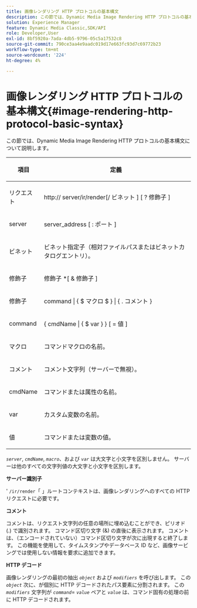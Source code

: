 ```yaml
---
title: 画像レンダリング HTTP プロトコルの基本構文
description: この節では、Dynamic Media Image Rendering HTTP プロトコルの基本構文について説明します。
solution: Experience Manager
feature: Dynamic Media Classic,SDK/API
role: Developer,User
exl-id: 8bf5920a-7ada-4db5-9796-05c5a17532c8
source-git-commit: 790ce3aa4e9aadc019d17e663fc93d7c69772b23
workflow-type: tm+mt
source-wordcount: '224'
ht-degree: 4%

---
```


# 画像レンダリング HTTP プロトコルの基本構文{#image-rendering-http-protocol-basic-syntax}

この節では、Dynamic Media Image Rendering HTTP プロトコルの基本構文について説明します。

<table id="table_0A7D7207EE6D4B08B62BE8620EBE0B25"> 
 <thead> 
  <tr> 
   <th colname="col1" class="entry"> <p>項目 </p> </th> 
   <th colname="col2" class="entry"> <p>定義 </p> </th> 
  </tr> 
 </thead>
 <tbody> 
  <tr> 
   <td colname="col1"> <p><span class="varname"> リクエスト</span> </p> </td> 
   <td colname="col2"> <p>http://<span class="varname"> server</span>/ir/render[/<span class="varname"> ビネット</span> ] [ ?<span class="varname"> 修飾子</span> ] </p> </td> 
  </tr> 
  <tr> 
   <td colname="col1"> <p><span class="varname"> server </span> </p> </td> 
   <td colname="col2"> <p><span class="varname"> server_address</span> [ :<span class="varname"> ポート</span> ] </p> </td> 
  </tr> 
  <tr> 
   <td colname="col1"> <p><span class="varname"> ビネット </span> </p> </td> 
   <td colname="col2"> <p>ビネット指定子（相対ファイルパスまたはビネットカタログエントリ）。 </p> </td> 
  </tr> 
  <tr> 
   <td colname="col1"> <p><span class="varname"> 修飾子 </span> </p> </td> 
   <td colname="col2"> <p><span class="varname"> 修飾子</span> *[ &amp; <span class="varname"> 修飾子</span> ] </p> </td> 
  </tr> 
  <tr> 
   <td colname="col1"> <p><span class="varname"> 修飾子 </span> </p> </td> 
   <td colname="col2"> <p><span class="varname"> command</span> | { $ <span class="varname"> マクロ</span> $ } | { .<span class="varname"> コメント</span> } </p> </td> 
  </tr> 
  <tr> 
   <td colname="col1"> <p><span class="varname"> command </span> </p> </td> 
   <td colname="col2"> <p>{ <span class="varname"> cmdName</span> | { $<span class="varname"> var</span> } } [ = <span class="varname"> 値</span> ] </p> </td> 
  </tr> 
  <tr> 
   <td colname="col1"> <p><span class="varname"> マクロ </span> </p> </td> 
   <td colname="col2"> <p>コマンドマクロの名前。 </p> </td> 
  </tr> 
  <tr> 
   <td colname="col1"> <p><span class="varname"> コメント </span> </p> </td> 
   <td colname="col2"> <p>コメント文字列（サーバーで無視）。 </p> </td> 
  </tr> 
  <tr> 
   <td colname="col1"> <p><span class="varname"> cmdName </span> </p> </td> 
   <td colname="col2"> <p>コマンドまたは属性の名前。 </p> </td> 
  </tr> 
  <tr> 
   <td colname="col1"> <p><span class="varname"> var </span> </p> </td> 
   <td colname="col2"> <p>カスタム変数の名前。 </p> </td> 
  </tr> 
  <tr> 
   <td colname="col1"> <p><span class="varname"> 値 </span> </p> </td> 
   <td colname="col2"> <p>コマンドまたは変数の値。 </p> </td> 
  </tr> 
 </tbody> 
</table>

*`server`*, *`cmdName`*, *`macro`*、および *`var`* は大文字と小文字を区別しません。 サーバーは他のすべての文字列値の大文字と小文字を区別します。

**サーバー識別子**

&#39; `/ir/render`「 」ルートコンテキストは、画像レンダリングへのすべての HTTP リクエストに必要です。

**コメント**

コメントは、リクエスト文字列の任意の場所に埋め込むことができ、ピリオド (.) で識別されます。 コマンド区切り文字 (&amp;) の直後に表示されます。 コメントは、（エンコードされていない）コマンド区切り文字が次に出現すると終了します。 この機能を使用して、タイムスタンプやデータベース ID など、画像サービングでは使用しない情報を要求に追加できます。

**HTTP デコード**

画像レンダリングの最初の抽出 *`object`* および *`modifiers`* を呼び出します。 この *`object`* 次に、が個別に HTTP デコードされたパス要素に分割されます。 この *`modifiers`* 文字列が *`command`*= *`value`* ペアと *`value`* は、コマンド固有の処理の前に HTTP デコードされます。
